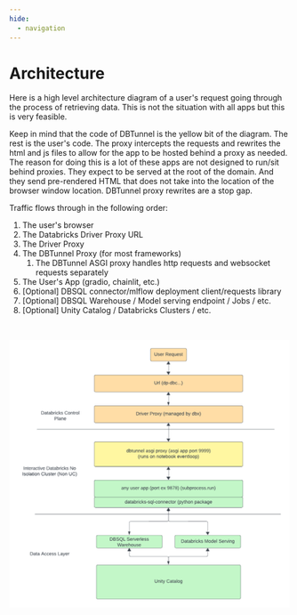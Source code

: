 ```yaml
---
hide:
  - navigation
---
```



# Architecture

Here is a high level architecture diagram of a user's request going through the
process of retrieving data. This is not the situation with all apps but this is very feasible.

Keep in mind that the code of DBTunnel is the yellow bit of the diagram. The rest is the user's code. 
The proxy intercepts the requests and rewrites the html and js files to allow for the app to be hosted behind a proxy 
as needed. The reason for doing this is a lot of these apps are not designed to run/sit behind proxies. They expect
to be served at the root of the domain. And they send pre-rendered HTML that does not take into the location of the browser
window location. DBTunnel proxy rewrites are a stop gap.

Traffic flows through in the following order:

1. The user's browser
2. The Databricks Driver Proxy URL
3. The Driver Proxy
4. The DBTunnel Proxy (for most frameworks)
   1. The DBTunnel ASGI proxy handles http requests and websocket requests separately 
5. The User's App (gradio, chainlit, etc.)
6. [Optional] DBSQL connector/mlflow deployment client/requests library
7. [Optional] DBSQL Warehouse / Model serving endpoint / Jobs / etc.
8. [Optional] Unity Catalog / Databricks Clusters / etc.

<br>

![Image title](./imgs/DBTunnel%20Arch.png)

